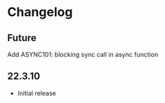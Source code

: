 # Changelog

## Future
Add ASYNC101: blocking sync call in async function

## 22.3.10

- Initial release
